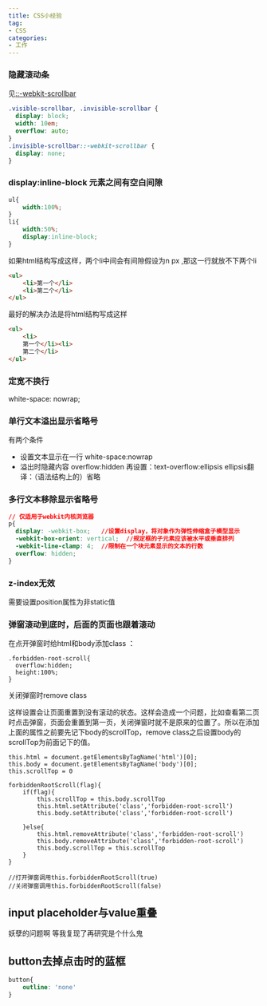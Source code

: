 ```yaml
---
title: CSS小经验
tag:
- CSS
categories:
- 工作
---
```

### 隐藏滚动条
见[::-webkit-scrollbar](https://developer.mozilla.org/en-US/docs/Web/CSS/::-webkit-scrollbar)
```css
.visible-scrollbar, .invisible-scrollbar {
  display: block;
  width: 10em;
  overflow: auto;
}
.invisible-scrollbar::-webkit-scrollbar {
  display: none;
}
```
<!-- more -->


### display:inline-block 元素之间有空白间隙
```css
ul{
    width:100%;
}
li{
    width:50%;
    display:inline-block;
}
```
如果html结构写成这样，两个li中间会有间隙假设为n px ,那这一行就放不下两个li
```html
<ul>
    <li>第一个</li>
    <li>第二个</li>
</ul>
```
最好的解决办法是将html结构写成这样
```html
<ul>
    <li>
    第一个</li><li>
    第二个</li>
</ul>
```


### 定宽不换行
white-space: nowrap;

### 单行文本溢出显示省略号
有两个条件
- 设置文本显示在一行  white-space:nowrap
- 溢出时隐藏内容   overflow:hidden
再设置：text-overflow:ellipsis       ellipsis翻译：（语法结构上的）省略

### 多行文本移除显示省略号
```css
// 仅适用于webkit内核浏览器
p{
  display: -webkit-box;   //设置display，将对象作为弹性伸缩盒子模型显示
  -webkit-box-orient: vertical;  //规定框的子元素应该被水平或垂直排列
  -webkit-line-clamp: 4;  //限制在一个块元素显示的文本的行数
  overflow: hidden;
}
```

### z-index无效
需要设置position属性为非static值

### 弹窗滚动到底时，后面的页面也跟着滚动
在点开弹窗时给html和body添加class ：

```
.forbidden-root-scroll{
  overflow:hidden;
  height:100%;
}
```
关闭弹窗时remove class

这样设置会让页面重置到没有滚动的状态。这样会造成一个问题，比如查看第二页时点击弹窗，页面会重置到第一页，关闭弹窗时就不是原来的位置了。所以在添加上面的属性之前要先记下body的scrollTop，remove class之后设置body的scrollTop为前面记下的值。

```
this.html = document.getElementsByTagName('html')[0];
this.body = document.getElementsByTagName('body')[0];
this.scrollTop = 0

forbiddenRootScroll(flag){
    if(flag){
        this.scrollTop = this.body.scrollTop
        this.html.setAttribute('class','forbidden-root-scroll')
        this.body.setAttribute('class','forbidden-root-scroll')

    }else{
        this.html.removeAttribute('class','forbidden-root-scroll')
        this.body.removeAttribute('class','forbidden-root-scroll')
        this.body.scrollTop = this.scrollTop
    }
}

//打开弹窗调用this.forbiddenRootScroll(true)
//关闭弹窗调用this.forbiddenRootScroll(false)
```

## input placeholder与value重叠 
妖孽的问题啊  等我复现了再研究是个什么鬼

## button去掉点击时的蓝框

```css
button{
	outline: 'none'
}
```